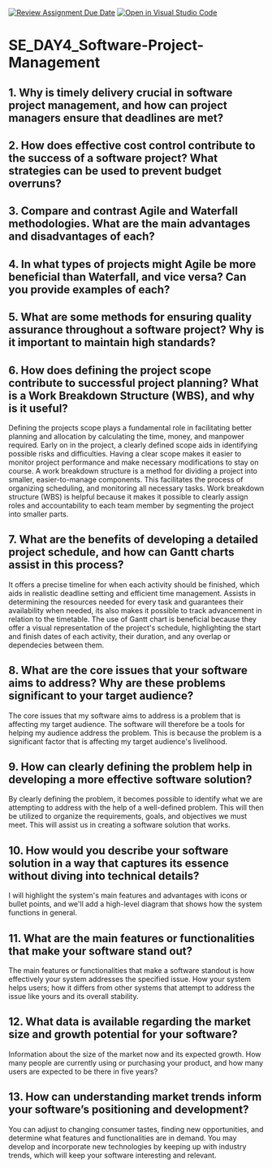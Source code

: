 [![Review Assignment Due Date](https://classroom.github.com/assets/deadline-readme-button-22041afd0340ce965d47ae6ef1cefeee28c7c493a6346c4f15d667ab976d596c.svg)](https://classroom.github.com/a/9pw6JKcu)
[![Open in Visual Studio Code](https://classroom.github.com/assets/open-in-vscode-2e0aaae1b6195c2367325f4f02e2d04e9abb55f0b24a779b69b11b9e10269abc.svg)](https://classroom.github.com/online_ide?assignment_repo_id=18451584&assignment_repo_type=AssignmentRepo)
# SE_DAY4_Software-Project-Management
## 1. Why is timely delivery crucial in software project management, and how can project managers ensure that deadlines are met?
## 2. How does effective cost control contribute to the success of a software project? What strategies can be used to prevent budget overruns?
## 3. Compare and contrast Agile and Waterfall methodologies. What are the main advantages and disadvantages of each?
## 4. In what types of projects might Agile be more beneficial than Waterfall, and vice versa? Can you provide examples of each?
## 5. What are some methods for ensuring quality assurance throughout a software project? Why is it important to maintain high standards?
## 6. How does defining the project scope contribute to successful project planning? What is a Work Breakdown Structure (WBS), and why is it useful?
Defining the projects scope plays a fundamental role in facilitating better planning and allocation by calculating the time, money, and manpower required. Early on in the project, a clearly defined scope aids in identifying possible risks and difficulties. Having a clear scope makes it easier to monitor project performance and make necessary modifications to stay on course.
A work breakdown structure is a method for dividing a project into smaller, easier-to-manage components. This facilitates the process of organizing scheduling, and monitoring all necessary tasks. Work breakdown structure (WBS) is helpful because it makes it possible to clearly assign roles and accountability to each team  member by segmenting the project into smaller parts.
## 7. What are the benefits of developing a detailed project schedule, and how can Gantt charts assist in this process?
It offers a precise timeline for when each activity should be finished, which aids in realistic deadline setting and efficient time management. Assists in determining the resources needed for every task and guarantees their availability when needed, its also makes it possible to track advancement in relation to the timetable.
The use of Gantt chart is beneficial because they offer a visual representation of the project's schedule, highlighting the start and finish dates of each activity, their duration, and any overlap or dependecies between them.
## 8. What are the core issues that your software aims to address? Why are these problems significant to your target audience?
The core issues that my software aims to address is a problem that is affecting my target audience. The software will therefore be a tools for helping my audience address the problem. This is because the problem is a significant factor that is affecting my target audience's livelihood. 
## 9. How can clearly defining the problem help in developing a more effective software solution?
By clearly defining the problem, it becomes possible to identify what we are attempting to address with the help of a well-defined problem. This will then be utilized to organize the requirements, goals, and objectives we must meet. This will assist us in creating a software solution that works.
## 10. How would you describe your software solution in a way that captures its essence without diving into technical details?
I will highlight the system's main features  and advantages with icons or bullet points, and we'll add a high-level diagram that shows how the system functions in general.
## 11. What are the main features or functionalities that make your software stand out?
The main features or functionalities that make a software standout is how effectively your system addresses the specified issue. How your system helps users; how it differs from other systems that attempt to address the issue like yours and its overall stability.
## 12. What data is available regarding the market size and growth potential for your software?
Information about the size of the market now and its expected growth. How many people are currently using or purchasing your product, and how many users are expected to be there in five years?
## 13. How can understanding market trends inform your software’s positioning and development?
You can adjust to changing consumer tastes, finding new opportunities, and determine what features and functionalities are in demand. You may develop and incorporate new technologies by keeping up with industry trends, which will keep your software interesting and relevant.
